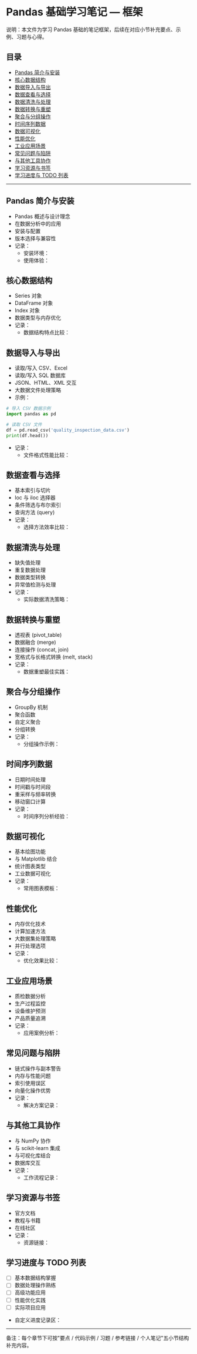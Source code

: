 ﻿# Pandas 基础学习笔记 — 框架

说明：本文件为学习 Pandas 基础的笔记框架，后续在对应小节补充要点、示例、习题与心得。

## 目录
- [Pandas 简介与安装](#pandas-简介与安装)
- [核心数据结构](#核心数据结构)
- [数据导入与导出](#数据导入与导出)
- [数据查看与选择](#数据查看与选择)
- [数据清洗与处理](#数据清洗与处理)
- [数据转换与重塑](#数据转换与重塑)
- [聚合与分组操作](#聚合与分组操作)
- [时间序列数据](#时间序列数据)
- [数据可视化](#数据可视化)
- [性能优化](#性能优化)
- [工业应用场景](#工业应用场景)
- [常见问题与陷阱](#常见问题与陷阱)
- [与其他工具协作](#与其他工具协作)
- [学习资源与书签](#学习资源与书签)
- [学习进度与 TODO 列表](#学习进度与-todo-列表)

---

## Pandas 简介与安装
- Pandas 概述与设计理念
- 在数据分析中的应用
- 安装与配置
- 版本选择与兼容性
- 记录：
    - 安装环境：
    - 使用体验：

## 核心数据结构
- Series 对象
- DataFrame 对象
- Index 对象
- 数据类型与内存优化
- 记录：
    - 数据结构特点比较：

## 数据导入与导出
- 读取/写入 CSV、Excel
- 读取/写入 SQL 数据库
- JSON、HTML、XML 交互
- 大数据文件处理策略
- 示例：
```python
# 导入 CSV 数据示例
import pandas as pd

# 读取 CSV 文件
df = pd.read_csv('quality_inspection_data.csv')
print(df.head())
```
- 记录：
    - 文件格式性能比较：

## 数据查看与选择
- 基本索引与切片
- loc 与 iloc 选择器
- 条件筛选与布尔索引
- 查询方法 (query)
- 记录：
    - 选择方法效率比较：

## 数据清洗与处理
- 缺失值处理
- 重复数据处理
- 数据类型转换
- 异常值检测与处理
- 记录：
    - 实际数据清洗策略：

## 数据转换与重塑
- 透视表 (pivot_table)
- 数据融合 (merge)
- 连接操作 (concat, join)
- 宽格式与长格式转换 (melt, stack)
- 记录：
    - 数据重塑最佳实践：

## 聚合与分组操作
- GroupBy 机制
- 聚合函数
- 自定义聚合
- 分组转换
- 记录：
    - 分组操作示例：

## 时间序列数据
- 日期时间处理
- 时间戳与时间段
- 重采样与频率转换
- 移动窗口计算
- 记录：
    - 时间序列分析经验：

## 数据可视化
- 基本绘图功能
- 与 Matplotlib 结合
- 统计图表类型
- 工业数据可视化
- 记录：
    - 常用图表模板：

## 性能优化
- 内存优化技术
- 计算加速方法
- 大数据集处理策略
- 并行处理选项
- 记录：
    - 优化效果比较：

## 工业应用场景
- 质检数据分析
- 生产过程监控
- 设备维护预测
- 产品质量追溯
- 记录：
    - 应用案例分析：

## 常见问题与陷阱
- 链式操作与副本警告
- 内存与性能问题
- 索引使用误区
- 向量化操作优势
- 记录：
    - 解决方案记录：

## 与其他工具协作
- 与 NumPy 协作
- 与 scikit-learn 集成
- 与可视化库结合
- 数据库交互
- 记录：
    - 工作流程记录：

## 学习资源与书签
- 官方文档
- 教程与书籍
- 在线社区
- 记录：
    - 资源链接：

## 学习进度与 TODO 列表
- [ ] 基本数据结构掌握
- [ ] 数据处理操作熟练
- [ ] 高级功能应用
- [ ] 性能优化实践
- [ ] 实际项目应用
- 自定义进度记录区：

---

备注：每个章节下可按"要点 / 代码示例 / 习题 / 参考链接 / 个人笔记"五小节结构补充内容。